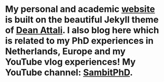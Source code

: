 # My personal and academic [website](https://sambitpraharaj.com) is built on the beautiful Jekyll theme of [Dean Attali](https://github.com/daattali/daattali.github.io). I also blog here which is related to my PhD experiences in Netherlands, Europe and my YouTube vlog experiences! My YouTube channel: [SambitPhD](https://youtube.com/sambitphd).
